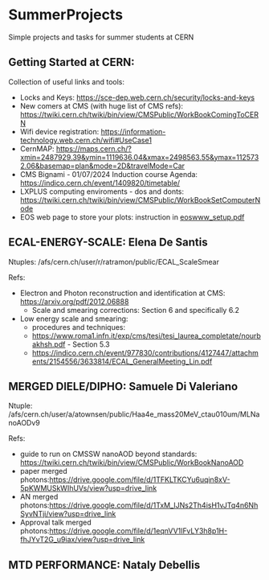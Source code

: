 # SummerProjects
Simple projects and tasks for summer students at CERN

## Getting Started at CERN:

Collection of useful links and tools:
- Locks and Keys: https://sce-dep.web.cern.ch/security/locks-and-keys
- New comers at CMS (with huge list of CMS refs): https://twiki.cern.ch/twiki/bin/view/CMSPublic/WorkBookComingToCERN 
- Wifi device registration: https://information-technology.web.cern.ch/wifi#UseCase1
- CernMAP: https://maps.cern.ch/?xmin=2487929.39&ymin=1119636.04&xmax=2498563.55&ymax=1125732.06&basemap=plan&mode=2D&travelMode=Car
- CMS Bignami - 01/07/2024 Induction course Agenda: https://indico.cern.ch/event/1409820/timetable/
- LXPLUS computing enviroments - dos and donts: https://twiki.cern.ch/twiki/bin/view/CMSPublic/WorkBookSetComputerNode
- EOS web page to store your plots: instruction in [eoswww_setup.pdf](computing/setup_instructions/eoswww_setup.pdf)
  

## ECAL-ENERGY-SCALE: Elena De Santis

Ntuples: /afs/cern.ch/user/r/ratramon/public/ECAL_ScaleSmear

Refs: 

- Electron and Photon reconstruction and identification at CMS: https://arxiv.org/pdf/2012.06888
    - Scale and smearing corrections: Section 6 and specifically 6.2
- Low energy scale and smearing:
    - procedures and techniques:
    -  https://www.roma1.infn.it/exp/cms/tesi/tesi_laurea_completate/nourbakhsh.pdf - Section 5.3
    -  https://indico.cern.ch/event/977830/contributions/4127447/attachments/2154556/3633814/ECAL_GeneralMeeting_Lin.pdf


## MERGED DIELE/DIPHO:  Samuele Di Valeriano

Ntuple: /afs/cern.ch/user/a/atownsen/public/Haa4e_mass20MeV_ctau010um/MLNanoAODv9

Refs:
- guide to run on CMSSW nanoAOD beyond standards: https://twiki.cern.ch/twiki/bin/view/CMSPublic/WorkBookNanoAOD
- paper merged photons:https://drive.google.com/file/d/1TFKLTKCYu6uqin8xV-5pKWMUSkWIhUVs/view?usp=drive_link
- AN merged photons:https://drive.google.com/file/d/1TxM_IJNs2Th4isH1vJTq4n6NhSyvNTji/view?usp=drive_link
- Approval talk merged photons:https://drive.google.com/file/d/1eqnVV1IFvLY3h8p1H-fhJYvT2G_u9iax/view?usp=drive_link

## MTD PERFORMANCE: Nataly Debellis
